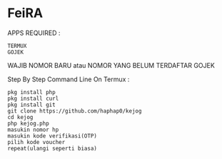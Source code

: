 # FeiRA
APPS REQUIRED :

    TERMUX
    GOJEK

WAJIB NOMOR BARU atau NOMOR YANG BELUM TERDAFTAR GOJEK

Step By Step Command Line On Termux :

    pkg install php
    pkg install curl
    pkg install git
    git clone https://github.com/haphap0/kejog
    cd kejog
    php kejog.php
    masukin nomor hp
    masukin kode verifikasi(OTP)
    pilih kode voucher
    repeat(ulangi seperti biasa)

